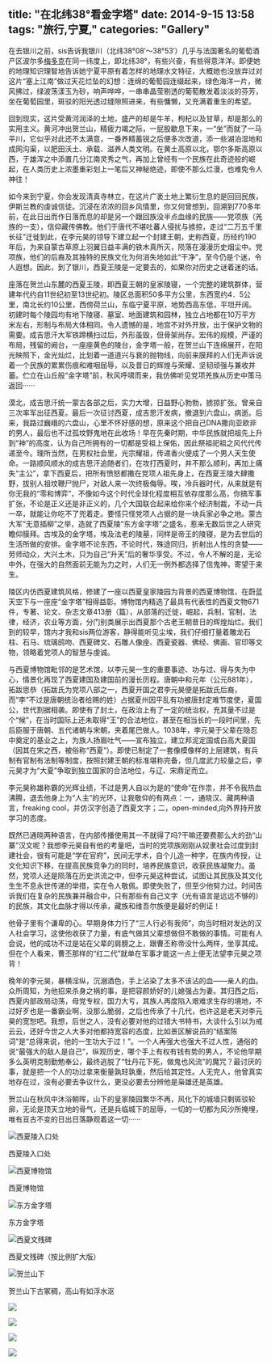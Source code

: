 title: "在北纬38°看金字塔"
date: 2014-9-15 13:58
tags: "旅行,宁夏,"
categories: "Gallery"
---

在去银川之前，sis告诉我银川（北纬38°08′～38°53′）几乎与法国著名的葡萄酒产区波尔多[梅多克](http://baike.baidu.com/link?url=5Mt4SIm40mJ7V_5y8Fn1S6R6-boLMGN5e0ohgDDFs6IFL5ttmH4gvFc8fYQ81adBkopA_t51zJdwxT1f25ebb_ "梅多克")在同一纬度上，即北纬38°，有些兴奋，有些得意洋洋。即便她的地理知识理智地告诉她宁夏平原有着怎样的地理水文特征，大概她也没放弃过对这片“塞上江南”做过天花烂坠的幻想：连绵的葡萄园连缀起来，绿色海洋一片，微风拂过，绿波荡漾玉为砂，响声哗哗，一串串晶莹剔透的葡萄散发着淡淡的芬芳，坐在葡萄园里，斑驳的阳光透过缝隙照进来，有些慵懒，又充满着重生的希望。

<!-- more -->


回到现实，这片受黄河润泽的土地，盛产的却是牛羊，枸杞以及甘草，却是那么的实用主义。黄河冲出贺兰山，精疲力竭之际，一屁股歇息下来，一“坐”而就了一马平川，它似乎对此还不太满意，一番养精蓄锐之后便多次改道，添一些湖泊湿地和成网沟渠，以肥田沃土、承载、滋养人类文明。在黄土高原以北，鄂尔多斯高原以西，于雄浑之中添置几分江南灵秀之气，再加上曾经有一个民族在此奇迹般的崛起，在人类历史上浓墨重彩划上一笔后又神秘绝迹，即使不那么烂漫，也难免令人神往！

如今来到宁夏，你会发现清真寺林立，在这片广袤土地上繁衍生息的是回回民族，伊斯兰教的虔诚信徒。沉浸在浓浓的回乡风情里，你又何曾想到，回溯到770多年前，在此日出而作日落而息的却是另一个跟回族没半点血缘的民族——党项族（羌族的一支），信仰藏传佛教。他们于唐代不堪吐蕃人侵扰与掳掠，走过“二万五千里长征”迁徙到此，在李元昊的领导下建立起一个封建王朝，史称西夏，历经约190年后，为来自蒙古草原上羽翼日益丰满的铁木真所灭，陨落在漫漫历史烟尘中。党项族，他们的后裔及其独特的民族文化为何消失地如此“干净”，至今仍是个迷，令人遐想。因此，到了银川，西夏王陵是一定要去的，如果你对历史之谜着迷的话。

座落在贺兰山东麓的西夏王陵，即西夏王朝的皇家陵寝，一个完整的建筑群体，营建年代约自11世纪初至13世纪初。陵区总面积50多平方公里，东西宽约4．5公里，南北长约10公里，西傍荷兰山，东临宁夏平原，地势西高东低，平坦开阔。初建时每个陵园均有地下陵寝、墓室、地面建筑和园林，独立占地都在10万平方米左右，形制与布局大体相同。令人遗憾的是，地宫不对外开放，出于保护文物的需要。成吉思汗大军铁蹄横扫过后，外形虽毁，但骨架尚存。宏伟的规模，严谨的布局，残留的阙台，一座座黄色的陵台，金字塔一般，在贺兰山下连绵展开，在阳光映照下，金光灿烂，比划着一道道兴与衰的抛物线，向前来膜拜的人们无声诉说着一个民族的累累伤痕和难咽屈辱，以及昔日的辉煌与荣耀、坚韧顽强与兼收并蓄。伫立在山丘般“金字塔”前，秋风呼啸而来，我仿佛听见党项羌族从历史中策马返回······

漠北，成吉思汗统一蒙古各部之后，实力大增，日益野心勃勃，掳掠扩张。曾亲自三次率军出征西夏。最后一次征讨西夏，成吉思汗发病，撤退到六盘山，病逝。后来，我路过巍峨的六盘山，心里不怀好感的想，原来这个把自己DNA撒向亚欧非的男人，最后也不过孤坟野鬼地在此收场！早在先秦时期，中华民族就把祖先上升到“神”的高度，认为自己所拥有的一切都是受祖上保佑，因此祭祖祀祖之风代代传递至今。理所当然，在男权社会里，光宗耀祖，传递香火便成了一个男人天生使命。一路顺风顺水的成吉思汗追随者们，在攻打西夏时，并不那么顺利，再加上痛失“主公”，拿下西夏后，把所有愤怒都撒在党项人祖先身上，在西夏王陵大肆撒野，拔别人祖坟鞭尸抛尸，对敌人来一次终极侮辱。唉，冷兵器时代，从来就是有你无我的“零和博弈”，不像如今这个时代全球化程度相互依存度那么高，你搞军事扩张，不论是正义还是非正义的，几个大国联合起来给你来个经济制裁，不动一兵一卒，就能让你吃不了兜着走。要怪只怪党项人占据的是一块兵家必争之地。蒙古大军“无意插柳”之举，造就了西夏陵“东方金字塔”之盛名，惹来无数后世之人研究瞻仰膜拜。古埃及的金字塔，埃及法老的陵墓，同样是帝王的陵寝，是为去世后的生活所做的安排。金字塔不论东西，不论时代，殊途同归，折射出人性的贪婪——劳师动众，大兴土木，只为自己“升天”后的奢华享受。不过，令人不解的是，无论中外，在强大的自然面前无能为力之时，人们无一例外都选择了信鬼神，寄望于来生。

陵区内仿西夏建筑风格，修建了一座以西夏皇家陵园为背景的西夏博物馆，在蔚蓝天空下与一座座“金字塔”相得益彰。博物馆内精选了最具有代表性的西夏文物671件，专著、论文、杂志文章413册（篇），从部落的迁徙，崛起，兵制，官制，法律，经济，农业等方面，分门别类展示出西夏那个古老王朝昔日的辉煌灿烂。我们到的较早，馆内才我和sis两位游客，静得能听见尘埃，我们仔细打量着雕龙石柱、石马、琉璃鸱吻、西夏碑文、石雕人像座、西夏瓷器、佛经、佛画、官印等文物，领略着党项人的智慧与虔诚。

与西夏博物馆毗邻的是艺术馆，以李元昊一生的重要事迹、功与过、得与失为中心，情景化再现了西夏建国及建国前的漫长历程。唐朝中和元年（公元881年），拓跋思恭（拓跋氏为党项八部之一，西夏开国之君李元昊便是拓跋氏后裔，而“李”不过是唐朝统治者给赐的姓）占据夏州因平乱有功被唐封定难节度使，夏国公，世代割据相袭。即使有了封土，在政治上有了一定的统治权，充其量不过是个“候”，在当时国际上还未取得“王”的合法地位，甚至在相当长的一段时间里，先后臣服于唐朝、五代诸朝与宋朝，夹着尾巴做人。1038年，李元昊于父辈在隐忍中奠定的基业之上，为族人扬眉吐气——宣布独立，建立邦泥定国或白高大夏国（因其在宋之西，被俗称“西夏”）。即使已制定了一套像模像样的上层建筑，有兵制有官制有法制等制度，按照封建王朝的标准堪称完备，但几度武力较量之后，李元昊才为“大夏”争取到独立国家的合法地位，与辽、宋鼎足而立。

李元昊称雄称霸的光辉业绩，不过是男人自以为是的“使命”在作祟，并不令我热血沸腾，退去他身上为“人主”的光环，让我敬仰的有两点：一，通晓汉、藏两种语言，freaking cool，并仿汉字创造了西夏文字；二，open-minded,向外界持开放学习的态度。

既然已通晓两种语言，在内部传播使用其一不就得了吗?干嘛还要费那么大的劲“山寨”汉文呢？我想李元昊自有他的考量吧，当时的党项族刚刚从奴隶社会过度到封建社会，很有可能是“学在官府”，民间无学术，自个儿造一种字，在族内传授，让文化知识下移，在提高民族竞争力的同时，培养民族意识，收获民族凝聚力。虽然，党项人还是陨落在历史洪流之中，但李元昊这种尝试，试图让其民族及其文化生生不息永世传递的举措，实在令人敬佩。即使失败了，但至少他努力过。时间告诉我们在复杂的民族兼并融合中，只有那些有自己文字（光有语言是远远不够的）的民族，其文化血脉才得以传承，藏族和维吾尔族便是最好的例证！

他骨子里有个谦卑的心。早期身体力行了“三人行必有我师”，向当时相对发达的汉人社会学习，这使他收获了力量，有底气做其父辈想做但不敢做的事情。可能有人会说，他的成功不过是站在父辈的肩膀之上，跟曹丕称帝没什么两样，坐享其成。但在个人看来，曹丕那样的“红二代”就单在军事才能这一点上便无法望李元昊之项背！

晚年的李元昊，暴横淫纵，沉溺酒色，手上沾染了太多不该沾的血——亲人的血。众所周知，为他招来杀身之祸的事，是把容颜娇好的儿媳强占为妻。其归西之后，西夏内部政局动荡，母党专权，国力大亏，其族人再度陷入艰难求生存的境地，不过好歹也是一番霸业啊，没那么脆弱，之后也传承了十几代，也许这是老天对李元昊的宽恕吧。我想，后世之人，没有必要对他的过错大书特书，大谈什么引以为戒云云，还好今世之人大多对他都持宽容的态度，比如景区解说员的“结案陈词”是“总得来说，他的一生功大于过！”。一个人再强大也强大不过人性，通俗的说“最强大的敌人是自己”，纵观历史，哪个手上有权有钱有势的男人，不论他早期多么英明克制勤勉奉公，最终逃脱了“牡丹花下死，做鬼也风流”的魔咒？最讨厌的事，就是把一个人的功过拿来衡量孰轻孰重，然后给其定性。人无完人，他曾真实地存在过，没有必要去争议什么，更没必要去分辨他是枭雄还是英雄。

贺兰山在秋风中沐浴朝晖，山下的皇家陵园繁华不再，风化下的城墙只剩斑驳轮廓，无论是顶天立地的骨气，还是兵临城下的屈辱，一切的一切都为风沙所掩埋，唯有亘古不变的日出日落静观着这一切······

![西夏陵入口处](http://i.imgur.com/0G3ZqhW.jpg)

西夏陵入口处


![西夏博物馆](http://i.imgur.com/iKtOzuI.jpg)

西夏博物馆


![东方金字塔](http://i.imgur.com/QH6IkuM.jpg)

东方金字塔


![西夏文残碑](http://i.imgur.com/ISX3Ez9.jpg)

西夏文残碑（按比例扩大版）


![贺兰山下](http://i.imgur.com/DfOzdLm.jpg)

贺兰山下古冢稠，高山有如浮水沤


![](http://i.imgur.com/j0s2FX6.jpg)


![](http://i.imgur.com/p75728G.jpg)


![](http://i.imgur.com/bUkJ9AM.jpg)


![](http://i.imgur.com/lWbitb5.jpg)
